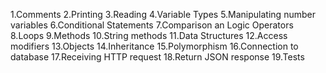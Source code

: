 1.Comments
2.Printing
3.Reading
4.Variable Types
5.Manipulating number variables
6.Conditional Statements
7.Comparison an Logic Operators
8.Loops
9.Methods
10.String methods
11.Data Structures
12.Access modifiers
13.Objects
14.Inheritance
15.Polymorphism
16.Connection to database
17.Receiving HTTP request
18.Return JSON response
19.Tests